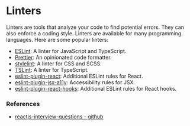 # Linters
Linters are tools that analyze your code to find potential errors. They can also enforce a coding style. Linters are 
available for many programming languages. Here are some popular linters:
* [ESLint](https://eslint.org/): A linter for JavaScript and TypeScript.
* [Prettier](https://prettier.io/): An opinionated code formatter.
* [stylelint](https://stylelint.io/): A linter for CSS and SCSS.
* [TSLint](https://palantir.github.io/tslint/): A linter for TypeScript.
* [eslint-plugin-react](https://www.npmjs.com/package/eslint-plugin-react): Additional ESLint rules for React.
* [eslint-plugin-jsx-a11y](https://www.npmjs.com/package/eslint-plugin-jsx-a11y): Accessibility rules for JSX.
* [eslint-plugin-react-hooks](https://www.npmjs.com/package/eslint-plugin-react-hooks): Additional ESLint rules for
  React hooks.


### References
* [reactjs-interview-questions - github](https://github.com/sudheerj/reactjs-interview-questions)